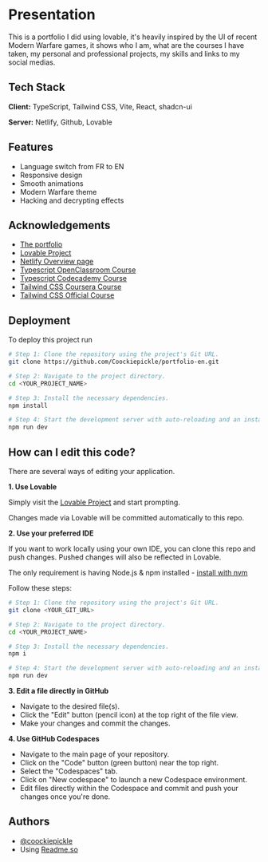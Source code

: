 
# Presentation

This is a portfolio I did using lovable, it's heavily inspired by the UI of recent Modern Warfare games, it shows who I am, what are the courses I have taken, my personal and professional projects, my skills and links to my social medias.


## Tech Stack

**Client:** TypeScript, Tailwind CSS, Vite, React, shadcn-ui

**Server:** Netlify, Github, Lovable


## Features

- Language switch from FR to EN
- Responsive design
- Smooth animations
- Modern Warfare theme
- Hacking and decrypting effects


## Acknowledgements

 - [The portfolio](https://dreynaud-en.netlify.app)
 - [Lovable Project](https://lovable.dev/projects/b5e03ae7-dd68-44ee-80f0-70d2630d6ba8)
 - [Netlify Overview page](https://app.netlify.com/sites/dreynaud-en/overview)
 - [Typescript OpenClassroom Course](https://openclassrooms.com/fr/courses/8039116-decouvrez-typescript)
 - [Typescript Codecademy Course](https://www.codecademy.com/learn/learn-typescript)
 - [Tailwind CSS Coursera Course](https://www.coursera.org/learn/learn-tailwind-css)
 - [Tailwind CSS Official Course](https://www.tailwindcss.com/course)

## Deployment

To deploy this project run

```sh
# Step 1: Clone the repository using the project's Git URL.
git clone https://github.com/Coockiepickle/portfolio-en.git

# Step 2: Navigate to the project directory.
cd <YOUR_PROJECT_NAME>

# Step 3: Install the necessary dependencies.
npm install

# Step 4: Start the development server with auto-reloading and an instant preview.
npm run dev
```


## How can I edit this code?

There are several ways of editing your application.

**1. Use Lovable**

Simply visit the [Lovable Project](https://lovable.dev/projects/b5e03ae7-dd68-44ee-80f0-70d2630d6ba8) and start prompting.

Changes made via Lovable will be committed automatically to this repo.

**2. Use your preferred IDE**

If you want to work locally using your own IDE, you can clone this repo and push changes. Pushed changes will also be reflected in Lovable.

The only requirement is having Node.js & npm installed - [install with nvm](https://github.com/nvm-sh/nvm#installing-and-updating)

Follow these steps:

```sh
# Step 1: Clone the repository using the project's Git URL.
git clone <YOUR_GIT_URL>

# Step 2: Navigate to the project directory.
cd <YOUR_PROJECT_NAME>

# Step 3: Install the necessary dependencies.
npm i

# Step 4: Start the development server with auto-reloading and an instant preview.
npm run dev
```

**3. Edit a file directly in GitHub**

- Navigate to the desired file(s).
- Click the "Edit" button (pencil icon) at the top right of the file view.
- Make your changes and commit the changes.

**4. Use GitHub Codespaces**

- Navigate to the main page of your repository.
- Click on the "Code" button (green button) near the top right.
- Select the "Codespaces" tab.
- Click on "New codespace" to launch a new Codespace environment.
- Edit files directly within the Codespace and commit and push your changes once you're done.


## Authors

- [@coockiepickle](https://www.github.com/coockiepickle)
- Using [Readme.so](https://readme.so)



